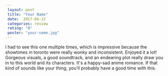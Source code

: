 ```yaml
---
 layout: post
 title: "Your Name"
 date:  2017-04-12
 categories: review 
 rating: "8"
 poster: "your-name.jpg"
---
```



I had to see this one multiple times, which is impressive because the showtimes in toronto were really wonky and inconsistent. Enjoyed it a lot! Gorgeous visuals, a good soundtrack, and an endearing plot really draw you in to this world and its characters. It's a happy-sad anime romance. If that kind of sounds like your thing, you'll probably have a good time with this.